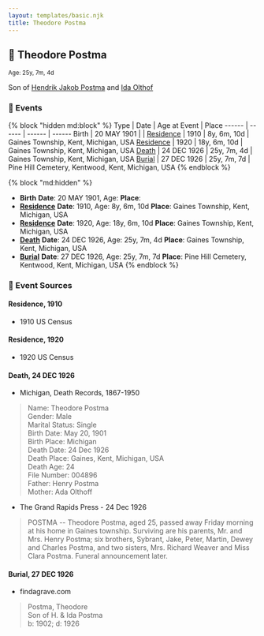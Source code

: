 ```yaml
---
layout: templates/basic.njk
title: Theodore Postma
---
```

## 🔵 Theodore Postma
<small>Age: 25y, 7m, 4d</small>

Son of [Hendrik Jakob Postma](/people/3/31727152) and [Ida Olthof](/people/6/60020862)

### 📆 Events

{% block "hidden md:block" %}
Type | Date | Age at Event | Place
------ | ------ | ------ | ------
Birth | 20 MAY 1901 |  |
[Residence](#event-event-0) | 1910 | 8y, 6m, 10d | Gaines Township, Kent, Michigan, USA
[Residence](#event-event-1) | 1920 | 18y, 6m, 10d | Gaines Township, Kent, Michigan, USA
[Death](#event-event-5) | 24 DEC 1926 | 25y, 7m, 4d | Gaines Township, Kent, Michigan, USA
[Burial](#event-event-6) | 27 DEC 1926 | 25y, 7m, 7d | Pine Hill Cemetery, Kentwood, Kent, Michigan, USA
{% endblock %}

{% block "md:hidden" %}
- **Birth**
**Date**: 20 MAY 1901, Age:
**Place**:
- **[Residence](#event-event-0)**
**Date**: 1910, Age: 8y, 6m, 10d
**Place**: Gaines Township, Kent, Michigan, USA
- **[Residence](#event-event-1)**
**Date**: 1920, Age: 18y, 6m, 10d
**Place**: Gaines Township, Kent, Michigan, USA
- **[Death](#event-event-5)**
**Date**: 24 DEC 1926, Age: 25y, 7m, 4d
**Place**: Gaines Township, Kent, Michigan, USA
- **[Burial](#event-event-6)**
**Date**: 27 DEC 1926, Age: 25y, 7m, 7d
**Place**: Pine Hill Cemetery, Kentwood, Kent, Michigan, USA
{% endblock %}

### 📰 Event Sources

#### <a id="event-event-0"></a> Residence, 1910
* 1910 US Census

#### <a id="event-event-1"></a> Residence, 1920
* 1920 US Census

#### <a id="event-event-5"></a> Death, 24 DEC 1926
* Michigan, Death Records, 1867-1950
>   
  > Name: Theodore Postma  
  > Gender: Male  
  > Marital Status: Single  
  > Birth Date: May 20, 1901  
  > Birth Place: Michigan  
  > Death Date: 24 Dec 1926  
  > Death Place: Gaines, Kent, Michigan, USA  
  > Death Age: 24  
  > File Number: 004896  
  > Father: Henry Postma  
  > Mother: Ada Olthoff
* The Grand Rapids Press  - 24 Dec 1926
>   
  > POSTMA -- Theodore Postma, aged 25, passed away Friday morning at his home in Gaines township. Surviving are his parents, Mr. and Mrs. Henry Postma; six brothers, Sybrant, Jake, Peter, Martin, Dewey and Charles Postma, and two sisters, Mrs. Richard Weaver and Miss Clara Postma. Funeral announcement later.

#### <a id="event-event-6"></a> Burial, 27 DEC 1926
* findagrave.com
>   
  > Postma, Theodore  
  > Son of H. & Ida Postma  
  > b: 1902; d: 1926
